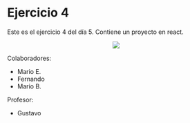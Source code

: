 # Ejercicio 4

Este es el ejercicio 4 del día 5.
Contiene un proyecto en react.

<p align="center">
  <a href="https://skillicons.dev">
    <img src="https://skillicons.dev/icons?i=react" />
  </a>
</p>

Colaboradores:
- Mario E.
- Fernando
- Mario B.

Profesor:
- Gustavo
